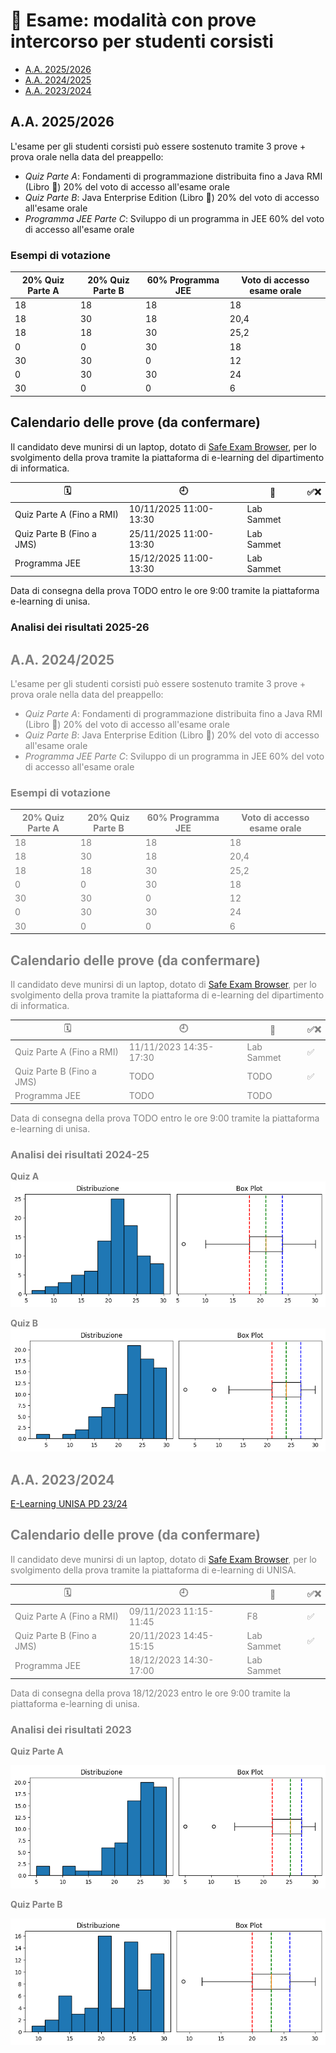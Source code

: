 # 📝 Esame: modalità con prove intercorso per studenti corsisti

  - [A.A. 2025/2026](#aa-20252026)
  - [A.A. 2024/2025](#aa-20242025)
  - [A.A. 2023/2024](#aa-20232024)

## A.A. 2025/2026

L'esame per gli studenti corsisti può essere sostenuto tramite 3 prove + prova orale nella data del preappello:

- _Quiz Parte A_: Fondamenti di programmazione distribuita fino a Java RMI (Libro 📕) 20% del voto di accesso all'esame orale
- _Quiz Parte B_: Java Enterprise Edition (Libro 📗) 20% del voto di accesso all'esame orale
- _Programma JEE Parte C_: Sviluppo di un programma in JEE 60% del voto di accesso all'esame orale

### Esempi di votazione

|20% Quiz Parte A | 20% Quiz Parte B | 60% Programma JEE |Voto di accesso esame orale|
|-------|--------|--------|---------|
|18	|18	|18	|18|
|18	|30	|18	|20,4|
|18	|18	|30	|25,2|
|0	|0	|30	|18|
|30	|30	|0	|12|
|0	|30	|30	|24|
|30	|0	|0	|6|

## Calendario delle prove (da confermare)

Il candidato deve munirsi di un laptop, dotato di [Safe Exam Browser](https://safeexambrowser.org/), per lo svolgimento della prova tramite la piattaforma di e-learning del dipartimento di informatica.

|🗓️ | 🕘 | 📍| ✅❌ |
---------|----------|--------|-------|
Quiz Parte A (Fino a RMI)| 10/11/2025 11:00-13:30 | Lab Sammet | |
Quiz Parte B (Fino a JMS)|  25/11/2025 11:00-13:30 | Lab Sammet | |
Programma JEE |  15/12/2025 11:00-13:30 | Lab Sammet | |

Data di consegna della prova TODO entro le ore 9:00 tramite la piattaforma e-learning di unisa.

### Analisi dei risultati 2025-26
<!--
**Quiz A**
![quiz-a-2024](https://github.com/spagnuolocarmine/programmazione-distribuita/raw/main/data/scores/quiz-a-2024.png)

**Quiz B**
![quiz-b-2024](https://github.com/spagnuolocarmine/programmazione-distribuita/raw/main/data/scores/quiz-b-2024.png)
-->

<span style="color: gray;">
  
## A.A. 2024/2025

L'esame per gli studenti corsisti può essere sostenuto tramite 3 prove + prova orale nella data del preappello:

- _Quiz Parte A_: Fondamenti di programmazione distribuita fino a Java RMI (Libro 📕) 20% del voto di accesso all'esame orale
- _Quiz Parte B_: Java Enterprise Edition (Libro 📗) 20% del voto di accesso all'esame orale
- _Programma JEE Parte C_: Sviluppo di un programma in JEE 60% del voto di accesso all'esame orale

### Esempi di votazione

|20% Quiz Parte A | 20% Quiz Parte B | 60% Programma JEE |Voto di accesso esame orale|
|-------|--------|--------|---------|
|18	|18	|18	|18|
|18	|30	|18	|20,4|
|18	|18	|30	|25,2|
|0	|0	|30	|18|
|30	|30	|0	|12|
|0	|30	|30	|24|
|30	|0	|0	|6|

## Calendario delle prove (da confermare)

Il candidato deve munirsi di un laptop, dotato di [Safe Exam Browser](https://safeexambrowser.org/), per lo svolgimento della prova tramite la piattaforma di e-learning del dipartimento di informatica.

|🗓️ | 🕘 | 📍| ✅❌ |
---------|----------|--------|-------|
Quiz Parte A (Fino a RMI)| 11/11/2023 14:35-17:30 | Lab Sammet | ✅|
Quiz Parte B (Fino a JMS)| TODO | TODO | ✅ |
Programma JEE | TODO | TODO |  |

Data di consegna della prova TODO entro le ore 9:00 tramite la piattaforma e-learning di unisa.

### Analisi dei risultati 2024-25

**Quiz A**
![quiz-a-2024](https://github.com/spagnuolocarmine/programmazione-distribuita/raw/main/data/scores/quiz-a-2024.png)

**Quiz B**
![quiz-b-2024](https://github.com/spagnuolocarmine/programmazione-distribuita/raw/main/data/scores/quiz-b-2024.png)


<span style="color: gray;">

## A.A. 2023/2024

[E-Learning UNISA PD 23/24](https://elearning.unisa.it/course/view.php?id=7552)


## Calendario delle prove (da confermare)

Il candidato deve munirsi di un laptop, dotato di [Safe Exam Browser](https://safeexambrowser.org/), per lo svolgimento della prova tramite la piattaforma di e-learning di UNISA.

|🗓️ | 🕘 | 📍| ✅❌ |
---------|----------|--------|-------|
Quiz Parte A (Fino a RMI)| 09/11/2023 11:15-11:45 | F8 | ✅|
Quiz Parte B (Fino a JMS)| 20/11/2023 14:45-15:15 | Lab Sammet | ✅ |
Programma JEE | 18/12/2023 14:30-17:00 | Lab Sammet |  |

Data di consegna della prova 18/12/2023 entro le ore 9:00 tramite la piattaforma e-learning di unisa.

### Analisi dei risultati 2023

**Quiz Parte A**

![quiz-a-2023](https://github.com/spagnuolocarmine/programmazione-distribuita/raw/main/data/scores/quiz-a_09_11_2023.png)

**Quiz Parte B**

![quiz-b-2023](https://github.com/spagnuolocarmine/programmazione-distribuita/raw/main/data/scores/quiz-b_20_11_2023.png)
</span>
